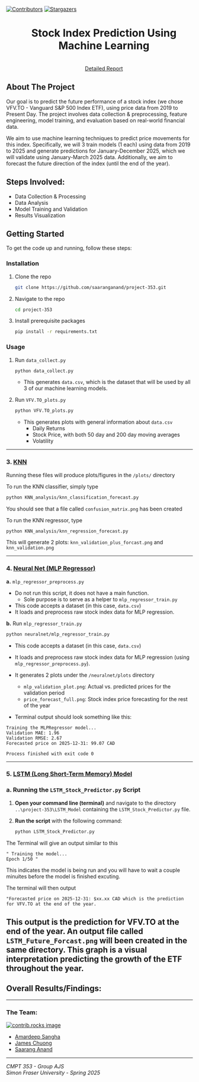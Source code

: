 <a id="readme-top"></a>

[![Contributors][contributors-shield]][contributors-url]
[![Stargazers][stars-shield]][stars-url]

<div align="center">

<div id="user-content-toc">
  <ul align="center" style="list-style: none;">
    <summary>
      <h1>Stock Index Prediction Using Machine Learning</h1>
      <br />
      <a href="https://docs.google.com/document/d/1o63-8nKeNCyImbiUbQZqw-AMwAPUFRTUGoyTA65ZLfE/edit?usp=sharing">Detailed Report</a>
    </summary>
  </ul>
</div>

</div>

<!-- ABOUT THE PROJECT -->
## About The Project
Our goal is to predict the future performance of a stock index (we chose VFV.TO - Vanguard S&P 500 Index ETF), using price data from 2019 to Present Day. The project involves data collection & preprocessing, feature engineering, model training, and evaluation based on real-world financial data.

We aim to use machine learning techniques to predict price movements for this index. Specifically, we will 3 train models (1 each) using data from 2019 to 2025 and generate predictions for January-December 2025, which we will validate using January-March 2025 data. Additionally, we aim to forecast the future direction of the index (until the end of the year).


## Steps Involved:

- Data Collection & Processing
- Data Analysis
- Model Training and Validation
- Results Visualization


<!-- GETTING STARTED -->
## Getting Started

To get the code up and running, follow these steps:

### Installation

1. Clone the repo
   ```sh
   git clone https://github.com/saaranganand/project-353.git
   ```
2. Navigate to the repo
   ```sh
   cd project-353
   ```
3. Install prerequisite packages
   ```sh
   pip install -r requirements.txt
   ```

### Usage

1. Run <code>data_collect.py</code>
   ```sh
   python data_collect.py
   ```
   - This generates <code>data.csv</code>, which is the dataset that will be used by all 3 of our machine learning models.

2. Run <code>VFV.TO_plots.py</code>
   ```sh
   python VFV.TO_plots.py
   ```
   - This generates plots with general information about <code>data.csv</code>
     - Daily Returns
     - Stock Price, with both 50 day and 200 day moving averages
     - Volatility

---

### 3. <ins>KNN</ins>

Running these files will produce plots/figures in the `/plots/` directory

To run the KNN classifier, simply type

```sh
python KNN_analysis/knn_classification_forecast.py
```

You should see that a file called `confusion_matrix.png` has been created

To run the KNN regressor, type

```sh
python KNN_analysis/knn_regression_forecast.py
```

This will generate 2 plots: `knn_validation_plus_forcast.png` and `knn_validation.png`

---

### 4. <ins>Neural Net (MLP Regressor)</ins>

**a.** `mlp_regressor_preprocess.py`

- Do not run this script, it does not have a main function.
  - Sole purpose is to serve as a helper to <code>mlp_regressor_train.py</code>
- This code accepts a dataset (in this case, <code>data.csv</code>)
- It loads and preprocess raw stock index data for MLP regression.

**b.** Run `mlp_regressor_train.py`

```sh
python neuralnet/mlp_regressor_train.py
```
- This code accepts a dataset (in this case, <code>data.csv</code>)
- It loads and preprocess raw stock index data for MLP regression (using <code>mlp_regressor_preprocess.py</code>).
- It generates 2 plots under the <code>/neuralnet/plots</code> directory
  - <code>mlp_validation_plot.png</code>: Actual vs. predicted prices for the validation period
  - <code>price_forecast_full.png</code>: Stock index price forecasting for the rest of the year

- Terminal output should look something like this:
```
Training the MLPRegressor model...
Validation MAE: 1.96
Validation RMSE: 2.67
Forecasted price on 2025-12-31: 99.07 CAD

Process finished with exit code 0
```
---

### 5. <ins>LSTM (Long Short-Term Memory) Model </ins>

### a. Running the `LSTM_Stock_Predictor.py` Script

1. **Open your command line (terminal)** and navigate to the directory `..\project-353\LSTM_Model` containing the `LSTM_Stock_Predictor.py` file.

2. **Run the script** with the following command:
   ```bash
   python LSTM_Stock_Predictor.py


The Terminal will give an output similar to this
```
" Training the model...
Epoch 1/50 "
```
This indicates the model is being run and you will have to wait a couple minuites before the model is finished excuting.

The terminal will then output 
```
"Forecasted price on 2025-12-31: $xx.xx CAD which is the prediction for VFV.TO at the end of the year.
```
This output is the prediction for VFV.TO at the end of the year.
An output file called `LSTM_Future_Forcast.png` will been created in the same directory.
This graph is a visual interpretation predicting the growth of the ETF throughout the year. 
---

## Overall Results/Findings:

---

### The Team:

<a href="https://github.com/saaranganand/project-353/graphs/contributors">
  <img src="https://contrib.rocks/image?repo=saaranganand/project-353" alt="contrib.rocks image" />
</a>

* [Amardeep Sangha](https://github.com/Amar710/)
* [James Chuong](https://github.com/JamesChuong)
* [Saarang Anand](https://github.com/saaranganand/)
  
---

_CMPT 353 - Group AJS_\
_Simon Fraser University - Spring 2025_



<!-- MARKDOWN LINKS & IMAGES -->
<!-- https://www.markdownguide.org/basic-syntax/#reference-style-links -->
[contributors-shield]: https://img.shields.io/github/contributors/saaranganand/project-353.svg?style=for-the-badge
[contributors-url]: https://github.com/saaranganand/project-353/graphs/contributors
[stars-shield]: https://img.shields.io/github/stars/saaranganand/project-353.svg?style=for-the-badge
[stars-url]: https://github.com/saaranganand/project-353/stargazers
